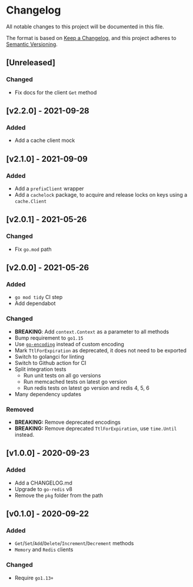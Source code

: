 # Changelog
All notable changes to this project will be documented in this file.

The format is based on [Keep a Changelog](https://keepachangelog.com/en/1.0.0/),
and this project adheres to [Semantic Versioning](https://semver.org/spec/v2.0.0.html).

## [Unreleased]
### Changed
- Fix docs for the client `Get` method

## [v2.2.0] - 2021-09-28
### Added
- Add a cache client mock

## [v2.1.0] - 2021-09-09
### Added
- Add a `prefixClient` wrapper
- Add a `cachelock` package, to acquire and release locks on keys using a `cache.Client`

## [v2.0.1] - 2021-05-26
### Changed
- Fix `go.mod` path

## [v2.0.0] - 2021-05-26
### Added
- `go mod tidy` CI step
- Add dependabot

### Changed
- **BREAKING**: Add `context.Context` as a parameter to all methods
- Bump requirement to `go1.15`
- Use [`go-encoding`](https://github.com/Shopify/go-encoding) instead of custom encoding
- Mark `TtlForExpiration` as deprecated, it does not need to be exported
- Switch to golangci for linting
- Switch to Github action for CI
- Split integration tests
  - Run unit tests on all go versions
  - Run memcached tests on latest go version
  - Run redis tests on latest go version and redis 4, 5, 6
- Many dependency updates

### Removed
- **BREAKING:** Remove deprecated encodings
- **BREAKING:** Remove deprecated `TtlForExpiration`, use `time.Until` instead.

## [v1.0.0] - 2020-09-23
### Added
- Add a CHANGELOG.md
- Upgrade to `go-redis` v8
- Remove the `pkg` folder from the path

## [v0.1.0] - 2020-09-22
### Added
- `Get`/`Set`/`Add`/`Delete`/`Increment`/`Decrement` methods
- `Memory` and `Redis` clients

### Changed
- Require `go1.13+`
